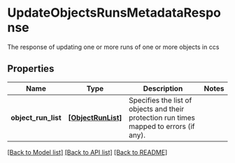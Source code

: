 # UpdateObjectsRunsMetadataResponse

The response of updating one or more runs of one or more objects in ccs

## Properties
Name | Type | Description | Notes
------------ | ------------- | ------------- | -------------
**object_run_list** | [**[ObjectRunList]**](ObjectRunList.md) | Specifies the list of objects and their protection run times mapped to errors (if any). | 

[[Back to Model list]](../README.md#documentation-for-models) [[Back to API list]](../README.md#documentation-for-api-endpoints) [[Back to README]](../README.md)


